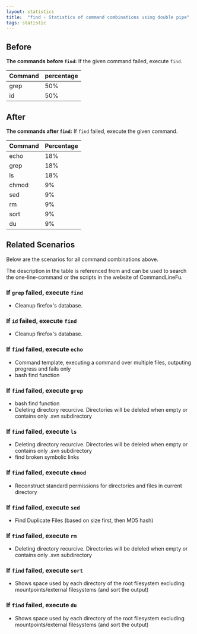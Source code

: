 ```yaml
---
layout: statistics
title:  "find - Statistics of command combinations using double pipe"
tags: statistic
---
```


## Before

__The commands before `find`:__ If the given command failed, execute `find`.

| Command | percentage |
|--------|--------|
| grep | 50% |
| id | 50% |



## After

__The commands after `find`:__ If `find` failed, execute the given command.

| Command | Percentage | 
|-------|--------|
| echo | 18% |
| grep | 18% |
| ls | 18% |
| chmod | 9% |
| sed | 9% |
| rm | 9% |
| sort | 9% |
| du | 9% |



## Related Scenarios

Below are the scenarios for all command combinations above.

The description in the table is referenced from and can be used to search the one-line-command or the scripts in the website of CommandLineFu.


### If `grep` failed, execute `find`

- Cleanup firefox's database.

            
### If `id` failed, execute `find`

- Cleanup firefox's database.

            


### If `find` failed, execute `echo`

- Command template, executing a command over multiple files, outputing progress and fails only
- bash find function

            
### If `find` failed, execute `grep`

- bash find function
- Deleting directory recurcive. Directories will be deleled when empty or contains only .svn subdirectory

            
### If `find` failed, execute `ls`

- Deleting directory recurcive. Directories will be deleled when empty or contains only .svn subdirectory
- find broken symbolic links

            
### If `find` failed, execute `chmod`

- Reconstruct standard permissions for directories and files in current directory

            
### If `find` failed, execute `sed`

- Find Duplicate Files (based on size first, then MD5 hash)

            
### If `find` failed, execute `rm`

- Deleting directory recurcive. Directories will be deleled when empty or contains only .svn subdirectory

            
### If `find` failed, execute `sort`

- Shows space used by each directory of the root filesystem excluding mountpoints/external filesystems (and sort the output)

            
### If `find` failed, execute `du`

- Shows space used by each directory of the root filesystem excluding mountpoints/external filesystems (and sort the output)

            

